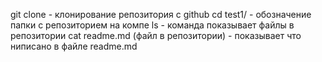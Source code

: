 git clone - клонирование репозитория с github
cd test1/ - обозначение папки с репозиторием на компе
ls - команда показывает файлы в репозитории
cat readme.md (файл в репозитории) - показывает что ниписано в файле readme.md
